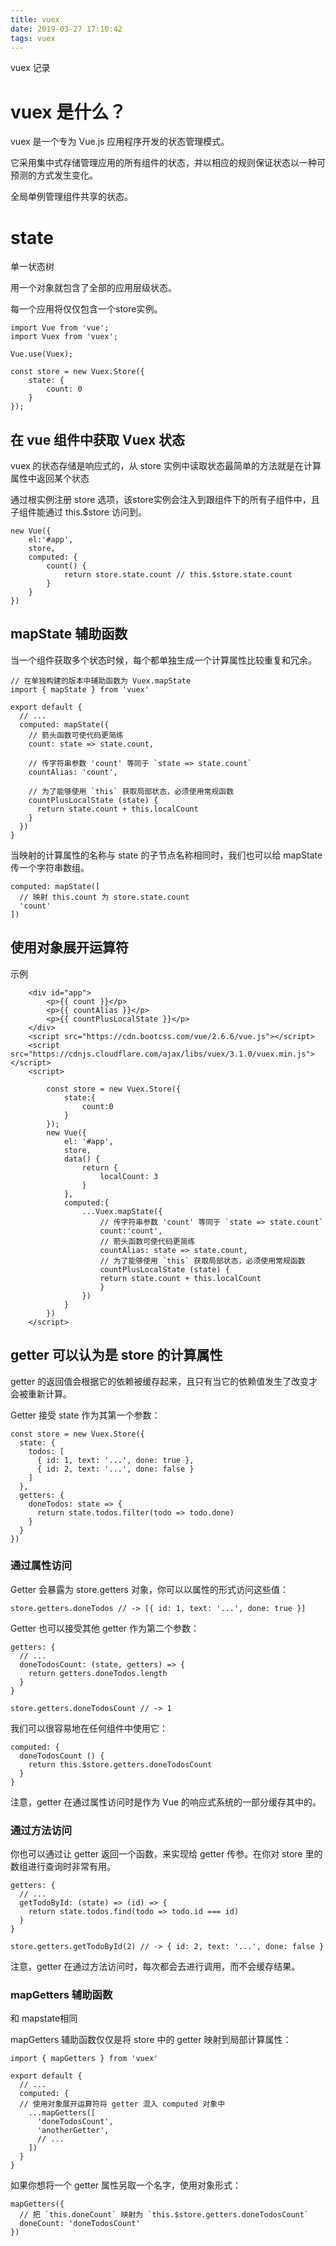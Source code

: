```yaml
---
title: vuex
date: 2019-03-27 17:10:42
tags: vuex
---
```

vuex 记录
<!-- more -->

# vuex 是什么？

vuex 是一个专为 Vue.js 应用程序开发的状态管理模式。

它采用集中式存储管理应用的所有组件的状态，并以相应的规则保证状态以一种可预测的方式发生变化。

全局单例管理组件共享的状态。

# state

单一状态树

用一个对象就包含了全部的应用层级状态。

每一个应用将仅仅包含一个store实例。

```
import Vue from 'vue';
import Vuex from 'vuex';

Vue.use(Vuex);

const store = new Vuex.Store({
    state: {
        count: 0
    }
});
```

## 在 vue 组件中获取 Vuex 状态

vuex 的状态存储是响应式的，从 store 实例中读取状态最简单的方法就是在计算属性中返回某个状态

通过根实例注册 store 选项，该store实例会注入到跟组件下的所有子组件中，且子组件能通过 this.$store 访问到。

```
new Vue({
    el:'#app',
    store,
    computed: {
        count() {
            return store.state.count // this.$store.state.count
        }
    }
})
```

## mapState 辅助函数

当一个组件获取多个状态时候，每个都单独生成一个计算属性比较重复和冗余。
```
// 在单独构建的版本中辅助函数为 Vuex.mapState
import { mapState } from 'vuex'

export default {
  // ...
  computed: mapState({
    // 箭头函数可使代码更简练
    count: state => state.count,

    // 传字符串参数 'count' 等同于 `state => state.count`
    countAlias: 'count',

    // 为了能够使用 `this` 获取局部状态，必须使用常规函数
    countPlusLocalState (state) {
      return state.count + this.localCount
    }
  })
}
```

当映射的计算属性的名称与 state 的子节点名称相同时，我们也可以给 mapState 传一个字符串数组。
```
computed: mapState([
  // 映射 this.count 为 store.state.count
  'count'
])
```
## 使用对象展开运算符
示例
```
    <div id="app">
        <p>{{ count }}</p>
        <p>{{ countAlias }}</p>
        <p>{{ countPlusLocalState }}</p>
    </div>
    <script src="https://cdn.bootcss.com/vue/2.6.6/vue.js"></script>
    <script src="https://cdnjs.cloudflare.com/ajax/libs/vuex/3.1.0/vuex.min.js"></script>
    <script>
        
        const store = new Vuex.Store({
            state:{
                count:0
            }
        });
        new Vue({
            el: '#app',
            store,
            data() {
                return {
                    localCount: 3
                }
            },
            computed:{
                ...Vuex.mapState({
                    // 传字符串参数 'count' 等同于 `state => state.count`
                    count:'count',
                    // 箭头函数可使代码更简练
                    countAlias: state => state.count,
                    // 为了能够使用 `this` 获取局部状态，必须使用常规函数
                    countPlusLocalState (state) {
                    return state.count + this.localCount
                    }
                })
            }
        })
    </script>
```

## getter 可以认为是 store 的计算属性

getter 的返回值会根据它的依赖被缓存起来，且只有当它的依赖值发生了改变才会被重新计算。

Getter 接受 state 作为其第一个参数：
```
const store = new Vuex.Store({
  state: {
    todos: [
      { id: 1, text: '...', done: true },
      { id: 2, text: '...', done: false }
    ]
  },
  getters: {
    doneTodos: state => {
      return state.todos.filter(todo => todo.done)
    }
  }
})
```

### 通过属性访问

Getter 会暴露为 store.getters 对象，你可以以属性的形式访问这些值：

```
store.getters.doneTodos // -> [{ id: 1, text: '...', done: true }]
```
Getter 也可以接受其他 getter 作为第二个参数：

```
getters: {
  // ...
  doneTodosCount: (state, getters) => {
    return getters.doneTodos.length
  }
}
```
````
store.getters.doneTodosCount // -> 1
````
我们可以很容易地在任何组件中使用它：
```
computed: {
  doneTodosCount () {
    return this.$store.getters.doneTodosCount
  }
}
```
注意，getter 在通过属性访问时是作为 Vue 的响应式系统的一部分缓存其中的。

### 通过方法访问

你也可以通过让 getter 返回一个函数，来实现给 getter 传参。在你对 store 里的数组进行查询时非常有用。
```
getters: {
  // ...
  getTodoById: (state) => (id) => {
    return state.todos.find(todo => todo.id === id)
  }
}
```
```
store.getters.getTodoById(2) // -> { id: 2, text: '...', done: false }
```
注意，getter 在通过方法访问时，每次都会去进行调用，而不会缓存结果。

### mapGetters 辅助函数

和 mapstate相同

mapGetters 辅助函数仅仅是将 store 中的 getter 映射到局部计算属性：
```
import { mapGetters } from 'vuex'

export default {
  // ...
  computed: {
  // 使用对象展开运算符将 getter 混入 computed 对象中
    ...mapGetters([
      'doneTodosCount',
      'anotherGetter',
      // ...
    ])
  }
}
```
如果你想将一个 getter 属性另取一个名字，使用对象形式：
```
mapGetters({
  // 把 `this.doneCount` 映射为 `this.$store.getters.doneTodosCount`
  doneCount: 'doneTodosCount'
})
```
